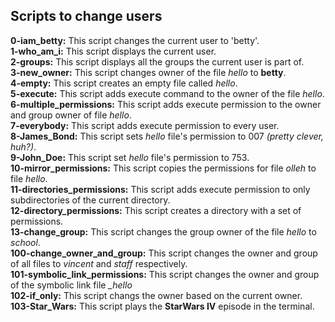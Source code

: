 ## Scripts to change users

__0-iam_betty:__ This script changes the current user to 'betty'.  
__1-who_am_i:__ This script displays the current user.  
__2-groups:__ This script displays all the groups the current user is part of.  
__3-new_owner:__ This script changes owner of the file _hello_ to **betty**.  
__4-empty:__ This script creates an empty file called _hello_.  
__5-execute:__ This script adds execute command to the owner of the file _hello_.  
__6-multiple_permissions:__ This script adds execute permission to the owner and group owner of file _hello_.  
__7-everybody:__ This script adds execute permission to every user.  
__8-James_Bond:__ This script sets _hello_ file's permission to 007 _(pretty clever, huh?)_.  
__9-John_Doe:__ This script set _hello_ file's permission to 753.  
__10-mirror_permissions:__ This script copies the permissions for file _olleh_ to file _hello_.  
__11-directories_permissions:__ This script adds execute permission to only subdirectories of the current directory.  
__12-directory_permissions:__ This script creates a directory with a set of permissions.  
__13-change_group:__ This script changes the group owner of the file _hello_ to *school*.  
__100-change_owner_and_group:__ This script changes the owner and group of all files to _vincent_ and _staff_ respectively.  
__101-symbolic_link_permissions:__ This script changes the owner and group of the symbolic link file *_hello*  
__102-if_only:__ This script changs the owner based on the current owner.  
__103-Star_Wars:__ This script plays the **StarWars IV** episode in the terminal.

